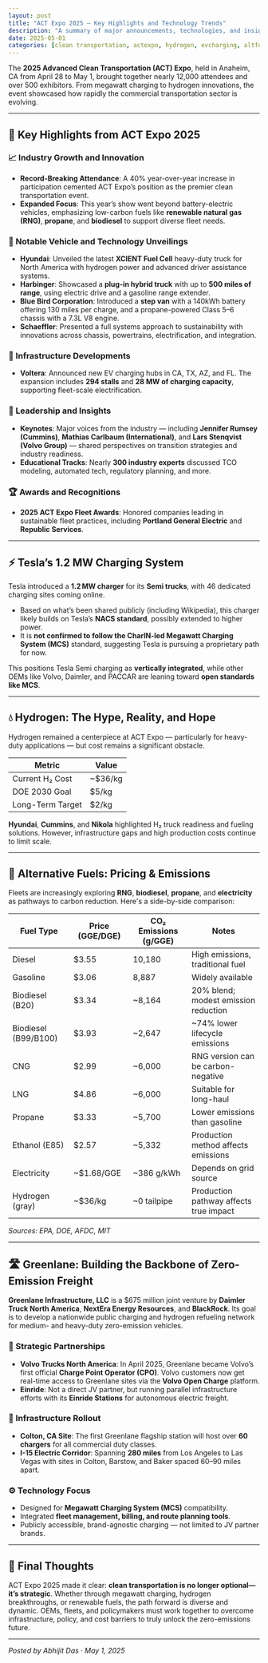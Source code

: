 ```yaml
---
layout: post
title: "ACT Expo 2025 – Key Highlights and Technology Trends"
description: "A summary of major announcements, technologies, and insights from the 2025 Advanced Clean Transportation Expo"
date: 2025-05-01
categories: [clean transportation, actexpo, hydrogen, evcharging, altfuels]
---
```


The **2025 Advanced Clean Transportation (ACT) Expo**, held in Anaheim, CA from April 28 to May 1, brought together nearly 12,000 attendees and over 500 exhibitors. From megawatt charging to hydrogen innovations, the event showcased how rapidly the commercial transportation sector is evolving.

---

## 🌟 Key Highlights from ACT Expo 2025

### 📈 Industry Growth and Innovation

- **Record-Breaking Attendance**: A 40% year-over-year increase in participation cemented ACT Expo’s position as the premier clean transportation event.
- **Expanded Focus**: This year’s show went beyond battery-electric vehicles, emphasizing low-carbon fuels like **renewable natural gas (RNG)**, **propane**, and **biodiesel** to support diverse fleet needs.

### 🚚 Notable Vehicle and Technology Unveilings

- **Hyundai**: Unveiled the latest **XCIENT Fuel Cell** heavy-duty truck for North America with hydrogen power and advanced driver assistance systems.
- **Harbinger**: Showcased a **plug-in hybrid truck** with up to **500 miles of range**, using electric drive and a gasoline range extender.
- **Blue Bird Corporation**: Introduced a **step van** with a 140kWh battery offering 130 miles per charge, and a propane-powered Class 5–6 chassis with a 7.3L V8 engine.
- **Schaeffler**: Presented a full systems approach to sustainability with innovations across chassis, powertrains, electrification, and integration.

### 🔌 Infrastructure Developments

- **Voltera**: Announced new EV charging hubs in CA, TX, AZ, and FL. The expansion includes **294 stalls** and **28 MW of charging capacity**, supporting fleet-scale electrification.

### 🎤 Leadership and Insights

- **Keynotes**: Major voices from the industry — including **Jennifer Rumsey (Cummins)**, **Mathias Carlbaum (International)**, and **Lars Stenqvist (Volvo Group)** — shared perspectives on transition strategies and industry readiness.
- **Educational Tracks**: Nearly **300 industry experts** discussed TCO modeling, automated tech, regulatory planning, and more.

### 🏆 Awards and Recognitions

- **2025 ACT Expo Fleet Awards**: Honored companies leading in sustainable fleet practices, including **Portland General Electric** and **Republic Services**.

---

## ⚡ Tesla’s 1.2 MW Charging System

Tesla introduced a **1.2 MW charger** for its **Semi trucks**, with 46 dedicated charging sites coming online.

- Based on what’s been shared publicly (including Wikipedia), this charger likely builds on Tesla’s **NACS standard**, possibly extended to higher power.
- It is **not confirmed to follow the CharIN-led Megawatt Charging System (MCS)** standard, suggesting Tesla is pursuing a proprietary path for now.

This positions Tesla Semi charging as **vertically integrated**, while other OEMs like Volvo, Daimler, and PACCAR are leaning toward **open standards like MCS**.

---

## 💧 Hydrogen: The Hype, Reality, and Hope

Hydrogen remained a centerpiece at ACT Expo — particularly for heavy-duty applications — but cost remains a significant obstacle.

| Metric             | Value       |
|--------------------|-------------|
| Current H₂ Cost    | ~$36/kg     |
| DOE 2030 Goal      | $5/kg       |
| Long-Term Target   | $2/kg       |

**Hyundai**, **Cummins**, and **Nikola** highlighted H₂ truck readiness and fueling solutions. However, infrastructure gaps and high production costs continue to limit scale.

---

## 🔁 Alternative Fuels: Pricing & Emissions

Fleets are increasingly exploring **RNG**, **biodiesel**, **propane**, and **electricity** as pathways to carbon reduction. Here's a side-by-side comparison:

| Fuel Type            | Price (GGE/DGE) | CO₂ Emissions (g/GGE) | Notes                                      |
|----------------------|----------------|------------------------|--------------------------------------------|
| Diesel               | $3.55          | 10,180                 | High emissions, traditional fuel           |
| Gasoline             | $3.06          | 8,887                  | Widely available                           |
| Biodiesel (B20)      | $3.34          | ~8,164                 | 20% blend; modest emission reduction       |
| Biodiesel (B99/B100) | $3.93          | ~2,647                 | ~74% lower lifecycle emissions             |
| CNG                  | $2.99          | ~6,000                 | RNG version can be carbon-negative         |
| LNG                  | $4.86          | ~6,000                 | Suitable for long-haul                     |
| Propane              | $3.33          | ~5,700                 | Lower emissions than gasoline              |
| Ethanol (E85)        | $2.57          | ~5,332                 | Production method affects emissions        |
| Electricity          | ~$1.68/GGE     | ~386 g/kWh             | Depends on grid source                     |
| Hydrogen (gray)      | ~$36/kg        | ~0 tailpipe            | Production pathway affects true impact     |

*Sources: EPA, DOE, AFDC, MIT*

---

## 🛣️ Greenlane: Building the Backbone of Zero-Emission Freight

**Greenlane Infrastructure, LLC** is a $675 million joint venture by **Daimler Truck North America**, **NextEra Energy Resources**, and **BlackRock**. Its goal is to develop a nationwide public charging and hydrogen refueling network for medium- and heavy-duty zero-emission vehicles.

### 🤝 Strategic Partnerships

- **Volvo Trucks North America**: In April 2025, Greenlane became Volvo’s first official **Charge Point Operator (CPO)**. Volvo customers now get real-time access to Greenlane sites via the **Volvo Open Charge** platform.
- **Einride**: Not a direct JV partner, but running parallel infrastructure efforts with its **Einride Stations** for autonomous electric freight.

### 📍 Infrastructure Rollout

- **Colton, CA Site**: The first Greenlane flagship station will host over **60 chargers** for all commercial duty classes.
- **I-15 Electric Corridor**: Spanning **280 miles** from Los Angeles to Las Vegas with sites in Colton, Barstow, and Baker spaced 60–90 miles apart.

### ⚙️ Technology Focus

- Designed for **Megawatt Charging System (MCS)** compatibility.
- Integrated **fleet management, billing, and route planning tools**.
- Publicly accessible, brand-agnostic charging — not limited to JV partner brands.

---

## 🧠 Final Thoughts

ACT Expo 2025 made it clear: **clean transportation is no longer optional—it’s strategic**. Whether through megawatt charging, hydrogen breakthroughs, or renewable fuels, the path forward is diverse and dynamic. OEMs, fleets, and policymakers must work together to overcome infrastructure, policy, and cost barriers to truly unlock the zero-emissions future.

---

*Posted by Abhijit Das · May 1, 2025*
